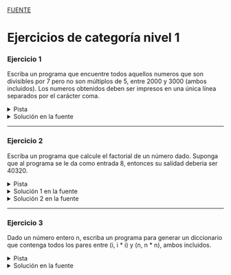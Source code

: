 [FUENTE](https://github.com/Abhijeet199/Python3-excercise-questions)

# Ejercicios de categoría nivel 1

### Ejercicio 1

Escriba un programa que encuentre todos aquellos numeros que son divisibles por 7 pero no son múltiplos de 5, entre 2000 y 3000 (ambos incluidos). Los numeros obtenidos deben ser impresos en una única línea separados por el carácter coma.

<details>
	<summary>Pista</summary>
	<pre>
		Considere usar el método range(start, end)
	</pre>
</details>


<details>
	<summary>Solución en la fuente</summary>
	<pre>
		lst = []
		for n in range(2000, 3201):
			if n%7==0 and n%5 !=0:
				lst.append(str(n))
		print(','.join(lst))
	</pre>
</details>

-------

### Ejercicio 2

Escriba un programa que calcule el factorial de un número dado. Suponga que al programa se le da como entrada 8, entonces su salidad deberia ser 40320.

<details>
	<summary>Pista</summary>
	<pre>
		Para los casos donde a la pregunta se le suministran datos de entrada, suponemos que son entradas de consola.
	</pre>
</details>

<details>
	<summary>Solución 1 en la fuente</summary>
	<pre>
		n = int(input())
		f = 1
		for in in range(2, n+1):
			f *= i
		print(f)
	</pre>
</details>

<details>
	<summary>Solución 2 en la fuente</summary>
	<pre>
		def fact(n):
			if n==1:
				return 1
			return n*fact(n-1)
	</pre>
</details>

------

### Ejercicio 3

Dado un número entero n, escriba un programa para generar un diccionario que contenga todos los pares entre (i, i * i) y (n, n * n), ambos incluidos.

<details>
	<summary>Pista</summary>
	<pre>
		Para los casos donde a la pregunta se le suministran datos de entrada, suponemos que son entradas de consola.
	</pre>
</details>

<details>
	<summary>Solución en la fuente</summary>
	<pre>
		n = int(input())
		d = {}
		for i in range(1, n+1):
			d[i] = i*i
		print(d)
	</pre>
</details>